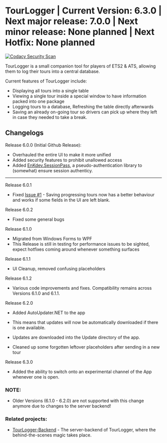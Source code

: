 # TourLogger | Current Version: 6.3.0 | Next major release: 7.0.0 | Next minor release: None planned | Next Hotfix: None planned

[![Codacy Security Scan](https://github.com/EnKdev/TourLogger/actions/workflows/codacy-analysis.yml/badge.svg)](https://github.com/EnKdev/TourLogger/actions/workflows/codacy-analysis.yml)

TourLogger is a small companion tool for players of ETS2 & ATS, allowing them to log their tours into a central database.

Current features of TourLogger include:

-  Displaying all tours into a single table
-  Viewing a single tour inside a special window to have information packed into one package
-  Logging tours to a database, Refreshing the table directly afterwards
-  Saving an already on-going tour so drivers can pick up where they left in case they needed to take a break.

## Changelogs

Release 6.0.0 (Initial Github Release):

-  Overhauled the entire UI to make it more unified
-  Added security features to prohibit unallowed access
-  Added [EnKdev.SessionPass](https://github.com/EnKdev/EnKdev.SessionPass), a pseudo-authentication library to (somewhat) ensure session authenticy.

----

Release 6.0.1

-  Fixed [Issue #1](https://github.com/EnKdev/TourLogger/issues/1) - Saving progressing tours now has a better behaviour and works if some fields in the UI are left blank.

Release 6.0.2

-  Fixed some general bugs

Release 6.1.0

-  Migrated from Windows Forms to WPF
-  This Release is still in testing for performance issues to be sighted, expect hotfixes coming around whenever something surfaces

Release 6.1.1

-  UI Cleanup, removed confusing placeholders

Release 6.1.2
-  Various code improvements and fixes. Compatibility remains across Versions 6.1.0 and 6.1.1.

Release 6.2.0
-  Added AutoUpdater.NET to the app
-   This means that updates will now be automatically downloaded if there is one available.
-  Updates are downloaded into the Update directory of the app.

-  Cleaned up some forgotten leftover placeholders after sending in a new tour

Release 6.3.0
-  Added the ability to switch onto an experimental channel of the App whenever one is open.
### NOTE:
-  Older Versions (6.1.0 - 6.2.0) are not supported with this change anymore due to changes to the server backend!

### Related projects:

-  [TourLogger-Backend](https://github.com/enkdev/TourLogger-Backend) - The server-backend of TourLogger, where the behind-the-scenes magic takes place.
